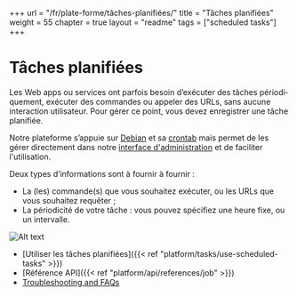 +++
url = "/fr/plate-forme/tâches-planifiées/"
title = "Tâches planifiées"
weight = 55
chapter = true
layout = "readme"
tags = ["scheduled tasks"]
+++

# Tâches planifiées

Les Web apps ou ser­vices ont par­fois besoin d’exé­cu­ter des tâches pério­di­que­ment, exé­cu­ter des com­mandes ou ap­pe­ler des URLs, sans aucune inter­ac­tion uti­li­sa­teur. Pour gérer ce point, vous devez enre­gis­trer une tâche pla­ni­fiée.

Notre pla­te­forme s’ap­puie sur [Debian](https://www.debian.org/) et sa [crontab](https://fr.wikipedia.org/wiki/Cron) mais permet de les gérer directement dans notre [interface d'administration](https://admin.alwaysdata.com) et de faciliter l'utilisation. 


Deux types d’in­for­ma­tions sont à fournir à four­nir :

- La (les) commande(s) que vous sou­hai­tez exé­cu­ter, ou les URLs que vous sou­hai­tez requê­ter ;
- La pério­di­ci­té de votre tâche : vous pou­vez spé­ci­fiez une heure fixe, ou un inter­valle.

![Alt text](/en/platform/tasks/administration-panel_create-task_FR.png "Interface d’ad­mi­nis­tra­tion : créer une tâche pla­ni­fiée")


- [Utiliser les tâches planifiées]({{< ref "platform/tasks/use-scheduled-tasks" >}})
- [Référence API]({{< ref "platform/api/references/job" >}})
- [Troubleshooting and FAQs]()
